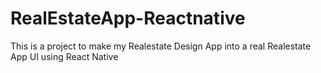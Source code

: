 # RealEstateApp-Reactnative
This is a project to make my Realestate Design App into a real Realestate App UI using React Native
